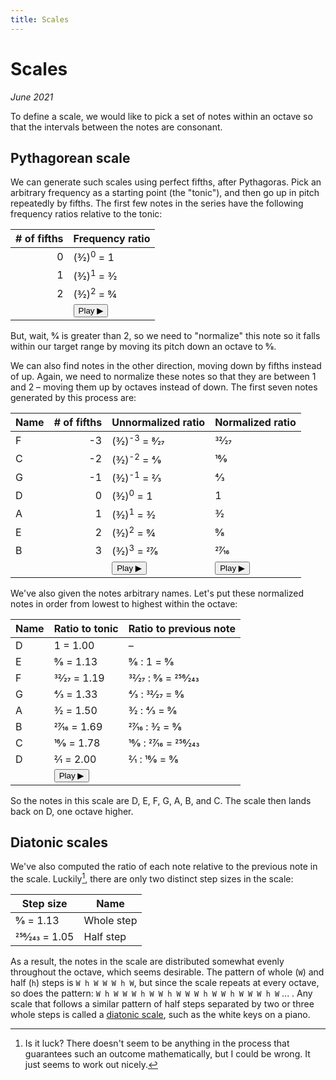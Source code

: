 ```yaml
---
title: Scales
---
```

<script src="Scales.js"></script>

# Scales

*June 2021*

To define a scale, we would like to pick a set of notes within an octave so that the intervals between the notes are consonant.

## Pythagorean scale

We can generate such scales using perfect fifths, after Pythagoras. Pick an arbitrary frequency as a starting point (the "tonic"), and then go up in pitch repeatedly by fifths. The first few notes in the series have the following frequency ratios relative to the tonic:

| \# of fifths | Frequency ratio |
| -: | ---------- |
|  0 | (3&frasl;2)<sup>0</sup> = 1
|  1 | (3&frasl;2)<sup>1</sup> = 3&frasl;2
|  2 | (3&frasl;2)<sup>2</sup> = 9&frasl;4
|    | <button title="Play notes" onclick="playRatios([1, 3/2, 9/4], 440)">Play &#9654;</button> |

But, wait, 9&frasl;4 is greater than 2, so we need to "normalize" this note so it falls within our target range by moving its pitch down an octave to 9&frasl;8.

We can also find notes in the other direction, moving down by fifths instead of up. Again, we need to normalize these notes so that they are between 1 and 2 &ndash; moving them up by octaves instead of down. The first seven notes generated by this process are:

| Name | \# of fifths | Unnormalized ratio | Normalized ratio |
| - | -: | ---------- | ---------- |
| F | -3 | (3&frasl;2)<sup>-3</sup> = 8&frasl;27 | 32&frasl;27 |
| C | -2 | (3&frasl;2)<sup>-2</sup> = 4&frasl;9  | 16&frasl;9  |
| G | -1 | (3&frasl;2)<sup>-1</sup> = 2&frasl;3  | 4&frasl;3   |
| D |  0 | (3&frasl;2)<sup>0</sup> = 1           | 1           |
| A |  1 | (3&frasl;2)<sup>1</sup> = 3&frasl;2   | 3&frasl;2   |
| E |  2 | (3&frasl;2)<sup>2</sup> = 9&frasl;4   | 9&frasl;8   |
| B |  3 | (3&frasl;2)<sup>3</sup> = 27&frasl;8  | 27&frasl;16 |
|   |    | <button title="Play notes" onclick="playRatios([8/27, 4/9, 2/3, 1, 3/2, 9/4, 27/8], 440)">Play &#9654;</button> | <button title="Play notes" onclick="playRatios([32/27, 16/9, 4/3, 1, 3/2, 9/8, 27/16], 440)">Play  &#9654;</button> |

We've also given the notes arbitrary names. Let's put these normalized notes in order from lowest to highest within the octave:

| Name | Ratio to tonic | Ratio to previous note |
| - | ----------- | - |
| D | 1 = 1.00 | &ndash; |
| E | 9&frasl;8 = 1.13 | 9&frasl;8 : 1 = 9&frasl;8 |
| F | 32&frasl;27 = 1.19 | 32&frasl;27 : 9&frasl;8 = 256&frasl;243 |
| G | 4&frasl;3 = 1.33 | 4&frasl;3 : 32&frasl;27 = 9&frasl;8 |
| A | 3&frasl;2 = 1.50 | 3&frasl;2 : 4&frasl;3 = 9&frasl;8 |
| B | 27&frasl;16 = 1.69 | 27&frasl;16 : 3&frasl;2 = 9&frasl;8 |
| C | 16&frasl;9 = 1.78 | 16&frasl;9 : 27&frasl;16 = 256&frasl;243 |
| D | 2&frasl;1 = 2.00 | 2&frasl;1 : 16&frasl;9 = 9&frasl;8 |
|   | <button title="Play notes" onclick="playRatios([1, 9/8, 32/27, 4/3, 3/2, 27/16, 16/9, 2], 440)">Play &#9654;</button> |

So the notes in this scale are D, E, F, G, A, B, and C. The scale then lands back on D, one octave higher.

## Diatonic scales

We've also computed the ratio of each note relative to the previous note in the scale. Luckily[^1], there are only two distinct step sizes in the scale:

| Step size | Name |
| - | - |
| 9&frasl;8 = 1.13 | Whole step |
| 256&frasl;243 = 1.05 | Half step |

As a result, the notes in the scale are distributed somewhat evenly throughout the octave, which seems desirable. The pattern of whole (`W`) and half (`h`) steps is `W h W W W h W`, but since the scale repeats at every octave, so does the pattern: `W h W W W h W W h W W W h W W h W W W h W` ... . Any scale that follows a similar pattern of half steps separated by two or three whole steps is called a [diatonic scale](https://www.phys.uconn.edu/~gibson/Notes/Section3_4/Sec3_4.htm), such as the white keys on a piano.

[^1]: Is it luck? There doesn't seem to be anything in the process that guarantees such an outcome mathematically, but I could be wrong. It just seems to work out nicely.